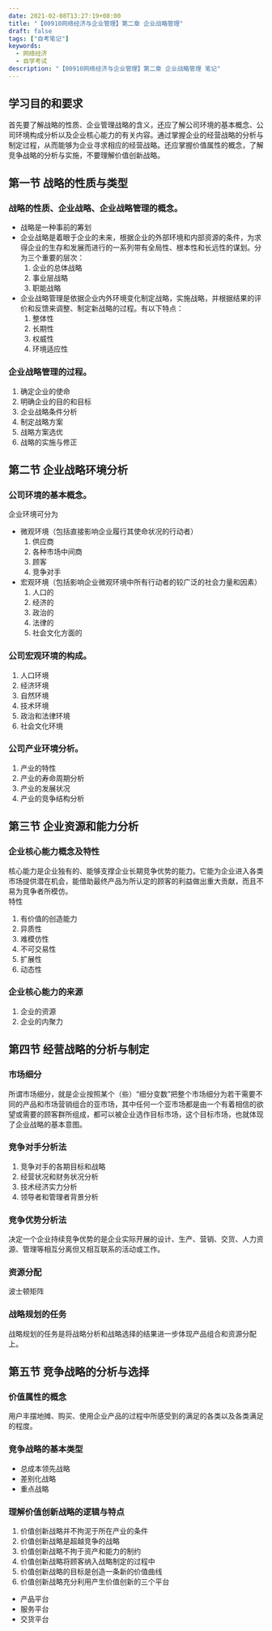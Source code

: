 ```yaml
---
date: 2021-02-08T13:27:19+08:00
title: "【00910网络经济与企业管理】第二章 企业战略管理"
draft: false
tags: ["自考笔记"]
keywords:
  - 网络经济
  - 自学考试
description: "【00910网络经济与企业管理】第二章 企业战略管理 笔记"
---
```


## 学习目的和要求

首先要了解战略的性质、企业管理战略的含义，还应了解公司环境的基本概念、公司环境构成分析以及企业核心能力的有关内容。通过掌握企业的经营战略的分析与制定过程，从而能够为企业寻求相应的经营战略。还应掌握价值属性的概念，了解竞争战略的分析与实施，不要理解价值创新战略。

<!--more-->

## 第一节 战略的性质与类型

### 战略的性质、企业战略、企业战略管理的概念。

- 战略是一种事前的筹划
- 企业战略是着眼于企业的未来，根据企业的外部环境和内部资源的条件，为求得企业的生存和发展而进行的一系列带有全局性、根本性和长远性的谋划。分为三个重要的层次：
  1. 企业的总体战略
  2. 事业层战略
  3. 职能战略
- 企业战略管理是依据企业内外环境变化制定战略，实施战略，并根据结果的评价和反馈来调整、制定新战略的过程。有以下特点：
  1. 整体性
  2. 长期性
  3. 权威性
  4. 环境适应性

### 企业战略管理的过程。

1. 确定企业的使命
2. 明确企业的目的和目标
3. 企业战略条件分析
4. 制定战略方案
5. 战略方案选优
6. 战略的实施与修正

## 第二节 企业战略环境分析

### 公司环境的基本概念。

企业环境可分为

- 微观环境（包括直接影响企业履行其使命状况的行动者）
  1. 供应商
  2. 各种市场中间商
  3. 顾客
  4. 竞争对手
- 宏观环境（包括影响企业微观环境中所有行动者的较广泛的社会力量和因素）
  1. 人口的
  2. 经济的
  3. 政治的
  4. 法律的
  5. 社会文化方面的

### 公司宏观环境的构成。

1. 人口环境
2. 经济环境
3. 自然环境
4. 技术环境
5. 政治和法律环境
6. 社会文化环境

### 公司产业环境分析。

1. 产业的特性
2. 产业的寿命周期分析
3. 产业的发展状况
4. 产业的竞争结构分析

## 第三节 企业资源和能力分析

### 企业核心能力概念及特性

核心能力是企业独有的、能够支撑企业长期竞争优势的能力。它能为企业进入各类市场提供潜在机会，能借助最终产品为所认定的顾客的利益做出重大贡献，而且不易为竞争者所模仿。  
特性

1. 有价值的创造能力
2. 异质性
3. 难模仿性
4. 不可交易性
5. 扩展性
6. 动态性

### 企业核心能力的来源

1. 企业的资源
2. 企业的内聚力

## 第四节 经营战略的分析与制定

### 市场细分

所谓市场细分，就是企业按照某个（些）“细分变数”把整个市场细分为若干需要不同的产品和市场营销组合的亚市场，其中任何一个亚市场都是由一个有着相信的欲望或需要的顾客群所组成，都可以被企业选作目标市场，这个目标市场，也就体现了企业战略的基本意图。

### 竞争对手分析法

1. 竞争对手的各期目标和战略
2. 经营状况和财务状况分析
3. 技术经济实力分析
4. 领导者和管理者背景分析

### 竞争优势分析法

决定一个企业持续竞争优势的是企业实际开展的设计、生产、营销、交货、人力资源、管理等相互分离但又相互联系的活动或工作。

### 资源分配

波士顿矩阵

### 战略规划的任务

战略规划的任务是将战略分析和战略选择的结果进一步体现产品组合和资源分配上。

## 第五节 竞争战略的分析与选择

### 价值属性的概念
用户丰摆地摊、购买、使用企业产品的过程中所感受到的满足的各类以及各类满足的程度。

### 竞争战略的基本类型
- 总成本领先战略
- 差别化战略
- 重点战略

### 理解价值创新战略的逻辑与特点
1. 价值创新战略并不拘泥于所在产业的条件
2. 价值创新战略是超越竞争的战略
3. 价值创新战略不拘于资产和能力的制约
4. 价值创新战略将顾客纳入战略制定的过程中
5. 价值创新战略的目标是创造一条新的价值曲线
6. 价值创新战略充分利用产生价值创新的三个平台
  - 产品平台
  - 服务平台
  - 交货平台